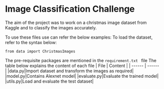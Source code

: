 # Image Classification Challenge
The aim of the project was to work on a christmas image dataset from Kaggle and to classify the images accurately.

To use these files use can refer the below examples:
To load the dataset, refer to the syntax below:
```
from data import ChristmasImages
```
The pre-requisite packages are mentioned in the ` requirement.txt  ` file
The table below explains the content of each file 
| File | Content |
| ------ | ------ |
|data.py|Import dataset and transform the images as required|
|model.py|Contains Alexnet model| 
|evaluate.py|Evaluate the trained model|
|utils.py|Load and evaluate the test dataset|